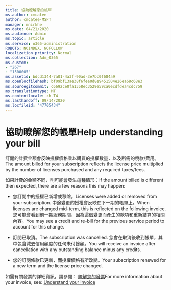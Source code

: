 ```yaml
---
title: 協助瞭解您的帳單
ms.author: cmcatee
author: cmcatee-MSFT
manager: mnirkhe
ms.date: 04/21/2020
ms.audience: Admin
ms.topic: article
ms.service: o365-administration
ROBOTS: NOINDEX, NOFOLLOW
localization_priority: Normal
ms.collection: Adm_O365
ms.custom:
- "267"
- "1500005"
ms.assetid: bdcd1344-7a01-4a3f-90ad-3e7bc0f684a9
ms.openlocfilehash: bf09bf13ae38f6fee0d8e9451504e26ea68c68e3
ms.sourcegitcommit: c6692ce0fa1358ec3529e59ca0ecdfdea4cdc759
ms.translationtype: MT
ms.contentlocale: zh-TW
ms.lasthandoff: 09/14/2020
ms.locfileid: "47705434"
---
```

# <a name="help-understanding-your-bill"></a><span data-ttu-id="2c19b-102">協助瞭解您的帳單</span><span class="sxs-lookup"><span data-stu-id="2c19b-102">Help understanding your bill</span></span>

<span data-ttu-id="2c19b-103">訂閱的計費金額會反映授權價格乘以購買的授權數量，以及所需的稅款/費用。</span><span class="sxs-lookup"><span data-stu-id="2c19b-103">The amount billed for your subscription reflects the license price multiplied by the number of licenses purchased and any required taxes/fees.</span></span>
  
<span data-ttu-id="2c19b-104">如果計費的金額不同，則可能會發生這種情形：</span><span class="sxs-lookup"><span data-stu-id="2c19b-104">If the amount billed is different then expected, there are a few reasons this may happen:</span></span>
  
- <span data-ttu-id="2c19b-105">您訂閱中的授權已新增或移除。</span><span class="sxs-lookup"><span data-stu-id="2c19b-105">Licenses were added or removed from your subscription.</span></span> <span data-ttu-id="2c19b-106">中途變更的授權會反映在下一期的帳單上。</span><span class="sxs-lookup"><span data-stu-id="2c19b-106">When licenses are changed mid-term, this is reflected on the following invoice.</span></span> <span data-ttu-id="2c19b-107">您可能會看到前一期服務期間，因為這個變更而產生的款項和重新結算的相關內容。</span><span class="sxs-lookup"><span data-stu-id="2c19b-107">You may see a credit and re-bill for the previous service period to account for this change.</span></span>

- <span data-ttu-id="2c19b-108">訂閱已取消。</span><span class="sxs-lookup"><span data-stu-id="2c19b-108">The subscription was cancelled.</span></span> <span data-ttu-id="2c19b-109">您會在取消後收到帳單，其中包含減去信用額度的任何未付餘額。</span><span class="sxs-lookup"><span data-stu-id="2c19b-109">You will receive an invoice after cancellation with any outstanding balance minus any credits.</span></span>

- <span data-ttu-id="2c19b-110">您的訂閱條款已更新，而授權價格有所改變。</span><span class="sxs-lookup"><span data-stu-id="2c19b-110">Your subscription renewed for a new term and the license price changed.</span></span>

<span data-ttu-id="2c19b-111">如需有關發票的詳細資訊，請參閱： [瞭解您的發票](https://docs.microsoft.com/microsoft-365/commerce/billing-and-payments/understand-your-invoice2)</span><span class="sxs-lookup"><span data-stu-id="2c19b-111">For more information about your invoice, see: [Understand your invoice](https://docs.microsoft.com/microsoft-365/commerce/billing-and-payments/understand-your-invoice2)</span></span>
